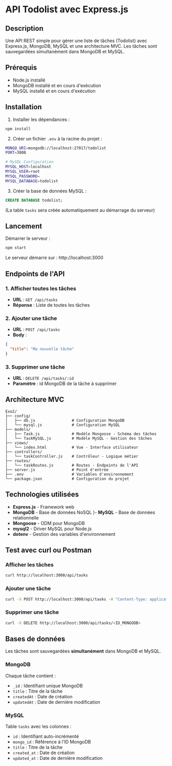 # API Todolist avec Express.js

## Description
Une API REST simple pour gérer une liste de tâches (Todolist) avec Express.js, MongoDB, MySQL et une architecture MVC. Les tâches sont sauvegardées simultanément dans MongoDB et MySQL.

## Prérequis

- Node.js installé
- MongoDB installé et en cours d'exécution
- MySQL installé et en cours d'exécution

## Installation

1. Installer les dépendances :
```bash
npm install
```

2. Créer un fichier `.env` à la racine du projet :
```bash
MONGO_URI=mongodb://localhost:27017/todolist
PORT=3000

# MySQL Configuration
MYSQL_HOST=localhost
MYSQL_USER=root
MYSQL_PASSWORD=
MYSQL_DATABASE=todolist
```

3. Créer la base de données MySQL :
```sql
CREATE DATABASE todolist;
```
(La table `tasks` sera créée automatiquement au démarrage du serveur)

## Lancement

Démarrer le serveur :
```bash
npm start
```

Le serveur démarre sur : http://localhost:3000

## Endpoints de l'API

### 1. Afficher toutes les tâches
- **URL** : `GET /api/tasks`
- **Réponse** : Liste de toutes les tâches

### 2. Ajouter une tâche
- **URL** : `POST /api/tasks`
- **Body** : 
```json
{
  "title": "Ma nouvelle tâche"
}
```

### 3. Supprimer une tâche
- **URL** : `DELETE /api/tasks/:id`
- **Paramètre** : id MongoDB de la tâche à supprimer

## Architecture MVC

```
Exo2/
├── config/
│   ├── db.js                # Configuration MongoDB
│   └── mysql.js             # Configuration MySQL
├── models/
│   ├── Task.js              # Modèle Mongoose - Schéma des tâches
│   └── TaskMySQL.js         # Modèle MySQL - Gestion des tâches
├── views/
│   └── index.html           # Vue - Interface utilisateur
├── controllers/
│   └── taskController.js    # Contrôleur - Logique métier
├── routes/
│   └── taskRoutes.js        # Routes - Endpoints de l'API
├── server.js                # Point d'entrée
├── .env                     # Variables d'environnement
└── package.json             # Configuration du projet
```

## Technologies utilisées

- **Express.js** - Framework web
- **MongoDB** - Base de données NoSQL
 )- **MySQL** - Base de données relationnelle
- **Mongoose** - ODM pour MongoDB
- **mysql2** - Driver MySQL pour Node.js
- **dotenv** - Gestion des variables d'environnement

## Test avec curl ou Postman

### Afficher les tâches
```bash
curl http://localhost:3000/api/tasks
```

### Ajouter une tâche
```bash
curl -X POST http://localhost:3000/api/tasks -H "Content-Type: application/json" -d "{\"title\":\"Faire les courses\"}"
```

### Supprimer une tâche
```bash
curl -X DELETE http://localhost:3000/api/tasks/<ID_MONGODB>
```

## Bases de données

Les tâches sont sauvegardées **simultanément** dans MongoDB et MySQL.

### MongoDB
Chaque tâche contient :
- `_id` : Identifiant unique MongoDB
- `title` : Titre de la tâche
- `createdAt` : Date de création
- `updatedAt` : Date de dernière modification

### MySQL
Table `tasks` avec les colonnes :
- `id` : Identifiant auto-incrémenté
- `mongo_id` : Référence à l'ID MongoDB
- `title` : Titre de la tâche
- `created_at` : Date de création
- `updated_at` : Date de dernière modification
